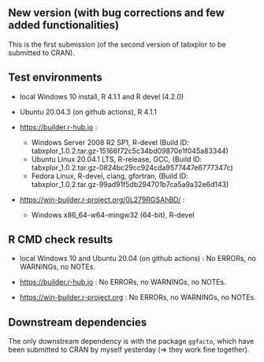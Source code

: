 ## New version (with bug corrections and few added functionalities)
This is the first submission (of the second version of tabxplor to be submitted to CRAN). 

## Test environments
* local Windows 10 install, R 4.1.1 and R devel (4.2.0)
* Ubuntu 20.04.3 (on github actions), R 4.1.1

* https://builder.r-hub.io :
   - Windows Server 2008 R2 SP1, R-devel 
   (Build ID: tabxplor_1.0.2.tar.gz-15166f72c5c34bd09870e1f045a83344)
   - Ubuntu Linux 20.04.1 LTS, R-release, GCC, 
   (Build ID: tabxplor_1.0.2.tar.gz-0824bc29cc924cda9577447e6777347c)
   - Fedora Linux, R-devel, clang, gfortran, 
   (Build ID: tabxplor_1.0.2.tar.gz-99ad91f5db294701b7ca5a9a32e6d143)

* https://win-builder.r-project.org/0L279RGSAhBD/ : 
   - Windows x86_64-w64-mingw32 (64-bit), R-devel

## R CMD check results
* local Windows 10 and Ubuntu 20.04 (on github actions) :
    No ERRORs, no WARNINGs, no NOTEs. 

* https://builder.r-hub.io : 
    No ERRORs, no WARNINGs, no NOTEs.

* https://win-builder.r-project.org : 
    No ERRORs, no WARNINGs, no NOTEs.

## Downstream dependencies
The only downstream dependency is with the package `ggfacto`, which have been submitted to CRAN by myself yesterday (=> they work fine together).
